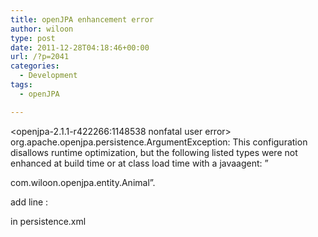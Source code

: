 ```yaml
---
title: openJPA enhancement error
author: wiloon
type: post
date: 2011-12-28T04:18:46+00:00
url: /?p=2041
categories:
  - Development
tags:
  - openJPA

---
```

<openjpa-2.1.1-r422266:1148538 nonfatal user error> org.apache.openjpa.persistence.ArgumentException: This configuration disallows runtime optimization, but the following listed types were not enhanced at build time or at class load time with a javaagent: &#8221;
  
com.wiloon.openjpa.entity.Animal&#8221;.

add line :

<property name=&#8221;openjpa.RuntimeUnenhancedClasses&#8221; value=&#8221;supported&#8221; />

in persistence.xml